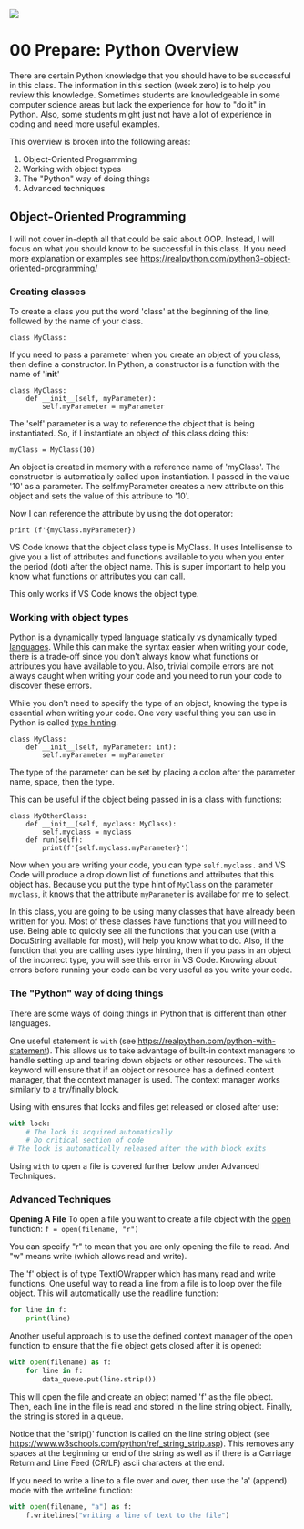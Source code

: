 ![](../../banner.png)

# 00 Prepare: Python Overview

There are certain Python knowledge that you should have to be successful in this class. The information in this section (week zero) is to help you review this knowledge. Sometimes students are knowledgeable in some computer science areas but lack the experience for how to "do it" in Python. Also, some students might just not have a lot of experience in coding and need more useful examples.

This overview is broken into the following areas:
1. Object-Oriented Programming
2. Working with object types
3. The "Python" way of doing things
4. Advanced techniques 

## Object-Oriented Programming

I will not cover in-depth all that could be said about OOP. Instead, I will focus on what you should know to be successful in this class. If you need more explanation or examples see https://realpython.com/python3-object-oriented-programming/

### Creating classes

To create a class you put the word 'class' at the beginning of the line, followed by the name of your class.

```
class MyClass:
```

If you need to pass a parameter when you create an object of you class, then define a constructor. In Python, a constructor is a function with the name of '__init__'

```
class MyClass:
    def __init__(self, myParameter):
        self.myParameter = myParameter
```

The 'self' parameter is a way to reference the object that is being instantiated. So, if I instantiate an object of this class doing this:

```
myClass = MyClass(10)
```

An object is created in memory with a reference name of 'myClass'. The constructor is automatically called upon instantiation. I passed in the value '10' as a parameter. The self.myParameter creates a new attribute on this object and sets the value of this attribute to '10'. 

Now I can reference the attribute by using the dot operator:

```
print (f'{myClass.myParameter})
```

VS Code knows that the object class type is MyClass. It uses Intellisense to give you a list of attributes and functions available to you when you enter the period (dot) after the object name. This is super important to help you know what functions or attributes you can call. 

This only works if VS Code knows the object type.

### Working with object types

Python is a dynamically typed language [statically vs dynamically typed languages](https://stackoverflow.com/questions/1517582/what-is-the-difference-between-statically-typed-and-dynamically-typed-languages). While this can make the syntax easier when writing your code, there is a trade-off since you don't always know what functions or attributes you have available to you. Also, trivial compile errors are not always caught when writing your code and you need to run your code to discover these errors.

While you don't need to specify the type of an object, knowing the type is essential when writing your code. One very useful thing you can use in Python is called [type hinting](https://realpython.com/lessons/type-hinting/).

```
class MyClass:
    def __init__(self, myParameter: int):
        self.myParameter = myParameter
```

The type of the parameter can be set by placing a colon after the parameter name, space, then the type.

This can be useful if the object being passed in is a class with functions:

```
class MyOtherClass:
    def __init__(self, myclass: MyClass):
        self.myclass = myclass
    def run(self):
        print(f'{self.myclass.myParameter}')
```

Now when you are writing your code, you can type `self.myclass.` and VS Code will produce a drop down list of functions and attributes that this object has. Because you put the type hint of `MyClass` on the parameter `myclass`, it knows that the attribute `myParameter` is availabe for me to select. 

In this class, you are going to be using many classes that have already been written for you. Most of these classes have functions that you will need to use. Being able to quickly see all the functions that you can use (with a DocuString available for most), will help you know what to do. Also, if the function that you are calling uses type hinting, then if you pass in an object of the incorrect type, you will see this error in VS Code. Knowing about errors before running your code can be very useful as you write your code.

### The "Python" way of doing things
There are some ways of doing things in Python that is different than other languages.

One useful statement is `with` (see https://realpython.com/python-with-statement). This allows us to take advantage of built-in context managers to handle setting up and tearing down objects or other resources. The `with` keyword will ensure that if an object or resource has a defined context manager, that the context manager is used. The context manager works similarly to a try/finally block.

Using with ensures that locks and files get released or closed after use:

```python
with lock:
    # The lock is acquired automatically 
    # Do critical section of code
# The lock is automatically released after the with block exits
```
Using `with` to open a file is covered further below under Advanced Techniques.

### Advanced Techniques

**Opening A File**
To open a file you want to create a file object with the [open](https://www.w3schools.com/python/ref_func_open.asp) function:
```f = open(filename, "r")```

You can specify "r" to mean that you are only opening the file to read. And "w" means write (which allows read and write).

The 'f' object is of type TextIOWrapper which has many read and write functions. One useful way to read a line from a file is to loop over the file object. This will automatically use the readline function:
```python
for line in f:
    print(line)
```

Another useful approach is to use the defined context manager of the open function to ensure that the file object gets closed after it is opened:
```python
with open(filename) as f:
    for line in f:
        data_queue.put(line.strip())
```

This will open the file and create an object named 'f' as the file object. Then, each line in the file is read and stored in the line string object. Finally, the string is stored in a queue.

Notice that the 'strip()' function is called on the line string object (see https://www.w3schools.com/python/ref_string_strip.asp). This removes any spaces at the beginning or end of the string as well as if there is a Carriage Return and Line Feed (CR/LF) ascii characters at the end.

If you need to write a line to a file over and over, then use the 'a' (append) mode with the writeline function:
```python
with open(filename, "a") as f:
    f.writelines("writing a line of text to the file")
```
